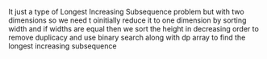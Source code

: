 It just a type of Longest Increasing Subsequence problem but with two dimensions so we need t oinitially reduce it to one dimension by sorting width and if widths are equal then we sort the height in decreasing order to remove duplicacy and use binary search along with dp array to find the longest increasing subsequence